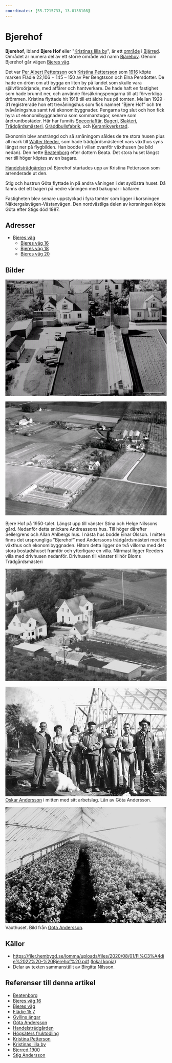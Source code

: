 ```yaml
---
coordinates: [55.7215733, 13.0138108]
---
```


# Bjerehof

**Bjerehof**, ibland **Bjere Hof** eller "[Kristinas lilla by](kristinas%20lilla%20by)", är ett [område](område) i [Bjärred](bjärred). Området är numera del av ett större område vid namn [Bjärehov](bjärehov). Genom Bjerehof går vägen [Bjeres väg](bjeres%20väg).

Det var [Per Albert Pettersson](per%20albert%20pettersson) och [Kristina Pettersson](kristina%20pettersson) som [1916](1916) köpte marken Flädie 22,106 + 145 – 150 av Per Bengtsson och Elna Persdotter. De hade en dröm om att bygga en liten by på landet som skulle vara självförsörjande, med affärer och hantverkare. De hade haft en fastighet som hade brunnit ner, och använde försäkringspengarna till att förverkliga drömmen. Kristina flyttade hit 1918 till ett äldre hus på tomten. Mellan 1929 - 31 registrerade hon ett trevåningshus som fick namnet ”Bjere Hof” och tre tvåvåningshus samt två ekonomibyggnader. Pengarna tog slut och hon fick hyra ut ekonomibyggnaderna som sommarstugor, senare som åretruntbostäder. Här har funnits [Speceriaffär](speceriaffär), [Bageri](bageri), [Slakteri](slakteri), [Trädgårdsmästeri](trädgårdsmästeri), [Gräddbullsfabrik](gräddbullsfabrik), och [Keramikverkstad](keramikverkstad).

Ekonomin blev ansträngd och så småningom såldes de tre stora husen plus all mark till [Walter Reeder](walter%20reeder), som hade trädgårdsmästeriet vars växthus syns längst ner på flygbilden. Han bodde i villan ovanför växthusen (se bild nedan). Den hette [Beatenborg](beatenborg) efter dottern Beata. Det stora huset längst ner till höger köptes av en bagare.

[Handelsträdgården](handelsträdgården) på Bjerehof startades upp av Kristina Pettersson som arrenderade ut den.

Stig och hustrun Göta flyttade in på andra våningen i det sydöstra huset. Då fanns det ett bageri på nedre våningen med bakugnar i källaren. <!-- TODO: Informationen finns dupliceras i Bjeres väg 20 -->

Fastigheten blev senare uppstyckad i fyra tomter som ligger i korsningen Näktergalsvägen-Västanvägen. Den nordvästliga delen av korsningen köpte Göta efter Stigs död 1987.

## Adresser

* [Bjeres väg](bjeres%20väg)
  * [Bjeres väg 16](bjeres%20väg%2016)
  * [Bjeres väg 18](bjeres%20väg%2018)
  * [Bjeres väg 20](bjeres%20väg%2020)

## Bilder

![Flygfoto, troligen 50-talet.](images/bjerehof_001.jpg)

![Bjerehof_002](images/bjerehof_002.jpg)

Bjere Hof på 1950-talet. Längst upp till vänster Stina och Helge Nilssons gård. Nedanför detta snickare Andreassons hus. Till höger därefter Sellergrens och Allan Ahlbergs hus. I nästa hus bodde Einar Olsson. I mitten finns det ursprungliga ”Bjerehof” med Anderssons trädgårdsmästeri med tre växthus och ekonomibyggnaden. Hitom detta ligger de två villorna med det stora bostadshuset framför och ytterligare en villa. Närmast ligger Reeders villa med drivhusen nedanför. Drivhusen till vänster tillhör Bloms Trädgårdsmästeri

![Vykort med Flädie 22:195 och 22:194 Bjeres väg 18 och 20](images/bjerehof_003.jpg)

![Bjerehof_004](images/bjerehof_004.jpg)
[Oskar Andersson](oskar%20andersson) i mitten med sitt arbetslag. Lån av Göta Andersson.

![Bjerehof_006](images/bjerehof_006.png)
Växthuset. Bild från [Göta Andersson](göta%20andersson).

## Källor

* <https://filer.hembygd.se/lomma/uploads/files/2020/08/01/Fl%C3%A4die%2022%20-%20Bjerehof%20.pdf> ([lokal kopia](file://sources/flädie_22_bjerehof.pdf)) <!-- TODO: Fix link -->
* Delar av texten sammanställt av Birgitta Nilsson.

## Referenser till denna artikel

* [Beatenborg](beatenborg)
* [Bjeres väg 16](bjeres%20väg%2016)
* [Bjeres väg](bjeres%20väg)
* [Flädie 15,7](flädie%2015,7)
* [Gyllins ängar](gyllins%20ängar)
* [Göta Andersson](göta%20andersson)
* [Handelsträdgården](handelsträdgården)
* [Högsäters fruktodling](högsäters%20frukodling)
* [Kristina Petterson](kristina%20pettersson)
* [Kristinas lilla by](kristinas%20lilla%20by)
* [Bjerred 1900](readme)
* [Stig Andersson](stig%20andersson)
